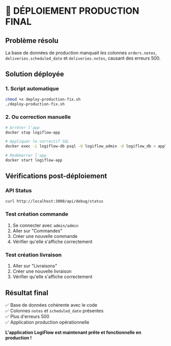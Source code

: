 # 🚀 DÉPLOIEMENT PRODUCTION FINAL

## Problème résolu
La base de données de production manquait les colonnes `orders.notes`, `deliveries.scheduled_date` et `deliveries.notes`, causant des erreurs 500.

## Solution déployée

### 1. Script automatique
```bash
chmod +x deploy-production-fix.sh
./deploy-production-fix.sh
```

### 2. Ou correction manuelle
```bash
# Arrêter l'app
docker stop logiflow-app

# Appliquer le correctif SQL
docker exec -i logiflow-db psql -U logiflow_admin -d logiflow_db < apply-production-schema.sql

# Redémarrer l'app
docker start logiflow-app
```

## Vérifications post-déploiement

### API Status
```bash
curl http://localhost:3000/api/debug/status
```

### Test création commande
1. Se connecter avec `admin/admin`
2. Aller sur "Commandes"
3. Créer une nouvelle commande
4. Vérifier qu'elle s'affiche correctement

### Test création livraison
1. Aller sur "Livraisons"
2. Créer une nouvelle livraison
3. Vérifier qu'elle s'affiche correctement

## Résultat final
✅ Base de données cohérente avec le code  
✅ Colonnes `notes` et `scheduled_date` présentes  
✅ Plus d'erreurs 500  
✅ Application production opérationnelle  

**L'application LogiFlow est maintenant prête et fonctionnelle en production !**